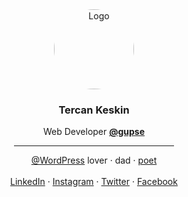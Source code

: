 <div align="center">
  <a href="https://tercan.net/" title="karalama defterim">
    <img src="https://tercan.net/i/tercan-keskin-300x300.png" alt="Logo" width="128" height="128" style="border-radius:64px;">
  </a>

  <h3 align="center">Tercan Keskin</h3>
  Web Developer <a href="https://www.gupse.com/" title="Gupse Bilgi Teknolojileri"><strong>@gupse</strong></a>
  <hr align="center" width="256">
  <a href="https://github.com/wordpress/">@WordPress</a> lover
  · dad
  · <a href="https://tercan.net/siirlerim/">poet</a>
  <br />
  <br />
  <a href="https://www.linkedin.com/in/tercan/" title="Follow on Linkedin">LinkedIn</a> · 
  <a href="https://www.instagram.com/tercankeskin" title="Follow on Instagram">Instagram</a> · 
  <a href="https://twitter.com/tercankeskin" title="Follow on Twitter">Twitter</a> · 
  <a href="https://www.facebook.com/tercankeskin" title="Follow on Facebook">Facebook</a>
</div>
